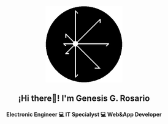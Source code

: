 <p align="center" width="300">
   <img align="center" width="200" src="./assets/ingGGRM-black.png" />
   <h2 align="center">¡Hi there👋! I'm Genesis G. Rosario</h2>
   <h4 align="center">Electronic Engineer 💻 IT Specialyst 💻 Web&App Developer</h3>
</p>

<!--
**ingGGRM/ingggrm** is a ✨ _special_ ✨ repository because its `README.md` (this file) appears on your GitHub profile.

Here are some ideas to get you started:

- 🔭 I’m currently working on ...
- 🌱 I’m currently learning ...
- 👯 I’m looking to collaborate on ...
- 🤔 I’m looking for help with ...
- 💬 Ask me about ...
- 📫 How to reach me: ...
- 😄 Pronouns: ...
- ⚡ Fun fact: ...
-->
